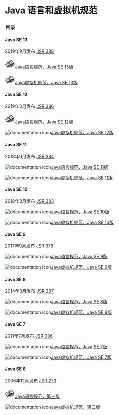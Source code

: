 # Java 语言和虚拟机规范

### 目录

#### Java SE 13

2019年9月发布 [JSR 388](https://jcp.org/en/jsr/summary?id=388)

![documentation icon](../images/trainingbook.gif)[Java语言规范，Java SE 13版](./java_se_13/lang)

![documentation icon](../images/trainingbook.gif)[Java虚拟机规范，Java SE 13版](./java_se_13/jvm)

#### Java SE 12

2019年3月发布 [JSR 386](https://jcp.org/en/jsr/summary?id=386)

![documentation icon](../images/trainingbook.gif)[Java语言规范，Java SE 12版](./java_se_12/lang)

![documentation icon](https://docs.oracle.com/javase/webdesign/other/im/trainingbook.gif)[Java虚拟机规范，Java SE 12版](./java_se_12/jvm)

#### Java SE 11

2018年9月发布 [JSR 384](https://jcp.org/en/jsr/summary?id=384)

![documentation icon](https://docs.oracle.com/javase/webdesign/other/im/trainingbook.gif)[Java语言规范，Java SE 11版](./java_se_11/lang)

![documentation icon](https://docs.oracle.com/javase/webdesign/other/im/trainingbook.gif)[Java虚拟机规范，Java SE 11版](./java_se_11/jvm)

#### Java SE 10

2018年3月发布 [JSR 383](https://jcp.org/en/jsr/summary?id=383)

![documentation icon](https://docs.oracle.com/javase/webdesign/other/im/trainingbook.gif)[Java语言规范，Java SE 10版](./java_se_10/lang)

![documentation icon](https://docs.oracle.com/javase/webdesign/other/im/trainingbook.gif)[Java虚拟机规范，Java SE 10版](./java_se_10/jvm)

#### Java SE 9

2017年9月发布 [JSR 379](https://jcp.org/en/jsr/summary?id=379)

![documentation icon](https://docs.oracle.com/javase/webdesign/other/im/trainingbook.gif)[Java语言规范，Java SE 9版](./java_se_9/lang)

![documentation icon](https://docs.oracle.com/javase/webdesign/other/im/trainingbook.gif)[Java虚拟机规范，Java SE 9版](./java_se_9/jvm)

#### Java SE 8

2014年3月发布 [JSR 337](https://jcp.org/en/jsr/summary?id=337)

![documentation icon](https://docs.oracle.com/javase/webdesign/other/im/trainingbook.gif)[Java语言规范，Java SE 8版](./java_se_8/lang)

![documentation icon](https://docs.oracle.com/javase/webdesign/other/im/trainingbook.gif)[Java虚拟机规范，Java SE 8版](./java_se_8/jvm)

#### Java SE 7

2011年7月发布 [JSR 336](https://jcp.org/en/jsr/summary?id=336)

![documentation icon](https://docs.oracle.com/javase/webdesign/other/im/trainingbook.gif)[Java语言规范，Java SE 7版](./java_se_7/lang)

![documentation icon](https://docs.oracle.com/javase/webdesign/other/im/trainingbook.gif)[Java虚拟机规范，Java SE 7版](./java_se_7/jvm)

#### Java SE 6

2006年12月发布 [JSR 270](https://jcp.org/en/jsr/summary?id=270)

![documentation icon](../images/trainingbook.gif)[Java语言规范，第三版](./java_se_6/lang)

![documentation icon](https://docs.oracle.com/javase/webdesign/other/im/trainingbook.gif)[Java虚拟机规范，第二版](./java_se_6/jvm)